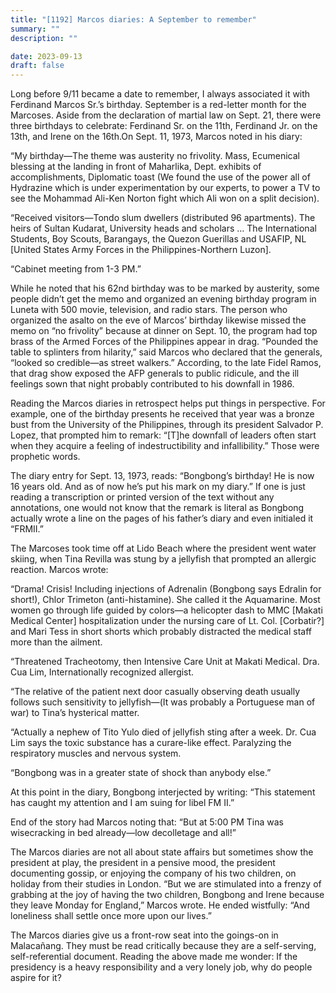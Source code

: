```yaml
---
title: "[1192] Marcos diaries: A September to remember"
summary: ""
description: ""

date: 2023-09-13
draft: false
---
```


Long before 9/11 became a date to remember, I always associated it with Ferdinand Marcos Sr.’s birthday. September is a red-letter month for the Marcoses. Aside from the declaration of martial law on Sept. 21, there were three birthdays to celebrate: Ferdinand Sr. on the 11th, Ferdinand Jr. on the 13th, and Irene on the 16th.On Sept. 11, 1973, Marcos noted in his diary:

“My birthday—The theme was austerity no frivolity. Mass, Ecumenical blessing at the landing in front of Maharlika, Dept. exhibits of accomplishments, Diplomatic toast (We found the use of the power all of Hydrazine which is under experimentation by our experts, to power a TV to see the Mohammad Ali-Ken Norton fight which Ali won on a split decision).

“Received visitors—Tondo slum dwellers (distributed 96 apartments). The heirs of Sultan Kudarat, University heads and scholars … The International Students, Boy Scouts, Barangays, the Quezon Guerillas and USAFIP, NL [United States Army Forces in the Philippines-Northern Luzon].

“Cabinet meeting from 1-3 PM.”

While he noted that his 62nd birthday was to be marked by austerity, some people didn’t get the memo and organized an evening birthday program in Luneta with 500 movie, television, and radio stars. The person who organized the asalto on the eve of Marcos’ birthday likewise missed the memo on “no frivolity” because at dinner on Sept. 10, the program had top brass of the Armed Forces of the Philippines appear in drag. “Pounded the table to splinters from hilarity,” said Marcos who declared that the generals, “looked so credible—as street walkers.” According, to the late Fidel Ramos, that drag show exposed the AFP generals to public ridicule, and the ill feelings sown that night probably contributed to his downfall in 1986.

Reading the Marcos diaries in retrospect helps put things in perspective. For example, one of the birthday presents he received that year was a bronze bust from the University of the Philippines, through its president Salvador P. Lopez, that prompted him to remark: “[T]he downfall of leaders often start when they acquire a feeling of indestructibility and infallibility.” Those were prophetic words.

The diary entry for Sept. 13, 1973, reads: “Bongbong’s birthday! He is now 16 years old. And as of now he’s put his mark on my diary.” If one is just reading a transcription or printed version of the text without any annotations, one would not know that the remark is literal as Bongbong actually wrote a line on the pages of his father’s diary and even initialed it “FRMII.”

The Marcoses took time off at Lido Beach where the president went water skiing, when Tina Revilla was stung by a jellyfish that prompted an allergic reaction. Marcos wrote:

“Drama! Crisis! Including injections of Adrenalin (Bongbong says Edralin for short!), Chlor Trimeton (anti-histamine). She called it the Aquamarine. Most women go through life guided by colors—a helicopter dash to MMC [Makati Medical Center] hospitalization under the nursing care of Lt. Col. [Corbatir?] and Mari Tess in short shorts which probably distracted the medical staff more than the ailment.

“Threatened Tracheotomy, then Intensive Care Unit at Makati Medical. Dra. Cua Lim, Internationally recognized allergist.

“The relative of the patient next door casually observing death usually follows such sensitivity to jellyfish—(It was probably a Portuguese man of war) to Tina’s hysterical matter.

“Actually a nephew of Tito Yulo died of jellyfish sting after a week. Dr. Cua Lim says the toxic substance has a curare-like effect. Paralyzing the respiratory muscles and nervous system.

“Bongbong was in a greater state of shock than anybody else.”

At this point in the diary, Bongbong interjected by writing: “This statement has caught my attention and I am suing for libel FM II.”

End of the story had Marcos noting that: “But at 5:00 PM Tina was wisecracking in bed already—low decolletage and all!”

The Marcos diaries are not all about state affairs but sometimes show the president at play, the president in a pensive mood, the president documenting gossip, or enjoying the company of his two children, on holiday from their studies in London. “But we are stimulated into a frenzy of grabbing at the joy of having the two children, Bongbong and Irene because they leave Monday for England,” Marcos wrote. He ended wistfully: “And loneliness shall settle once more upon our lives.”

The Marcos diaries give us a front-row seat into the goings-on in Malacañang. They must be read critically because they are a self-serving, self-referential document. Reading the above made me wonder: If the presidency is a heavy responsibility and a very lonely job, why do people aspire for it?
